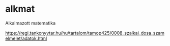 # alkmat
Alkalmazott matematika

https://regi.tankonyvtar.hu/hu/tartalom/tamop425/0008_szalkai_dosa_szamelmelet/adatok.html

